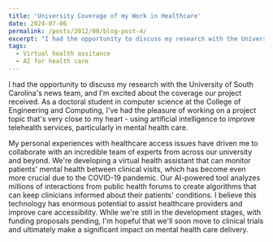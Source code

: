 ```yaml
---
title: 'University Coverage of my Work in Healthcare'
date: 2024-07-06
permalink: /posts/2012/08/blog-post-4/
excerpt: "I had the opportunity to discuss my research with the University of South Carolina's news team, and I'm excited about the coverage our project received. As a doctoral student in computer science at the College of Engineering and Computing, I've been working on using artificial intelligence to improve telehealth services, particularly in mental health care. See the original article here: [AI aims to improve telehealth](https://sc.edu/uofsc/posts/2021/11/ai_telehealth.php)" 
tags:
  - Virtual health assitance
  - AI for health care
---
```


I had the opportunity to discuss my research with the University of South Carolina's news team, and I'm excited about the coverage our project received. As a doctoral student in computer science at the College of Engineering and Computing, I've had the pleasure of working on a project topic that's very close to my heart - using artificial intelligence to improve telehealth services, particularly in mental health care.

My personal experiences with healthcare access issues have driven me to collaborate with an incredible team of experts from across our university and beyond. We're developing a virtual health assistant that can monitor patients' mental health between clinical visits, which has become even more crucial due to the COVID-19 pandemic. Our AI-powered tool analyzes millions of interactions from public health forums to create algorithms that can keep clinicians informed about their patients' conditions. I believe this technology has enormous potential to assist healthcare providers and improve care accessibility. While we're still in the development stages, with funding proposals pending, I'm hopeful that we'll soon move to clinical trials and ultimately make a significant impact on mental health care delivery.
